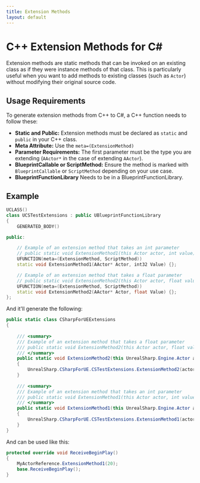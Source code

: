 ```yaml
---
title: Extension Methods
layout: default
---
```


# C++ Extension Methods for C#

Extension methods are static methods that can be invoked on an existing class as if they were instance methods of that class. This is particularly useful when you want to add methods to existing classes (such as `Actor`) without modifying their original source code.

## Usage Requirements

To generate extension methods from C++ to C#, a C++ function needs to follow these:

- **Static and Public:** Extension methods must be declared as `static` and `public` in your C++ class.
- **Meta Attribute:** Use the `meta=(ExtensionMethod)`
- **Parameter Requirements:** The first parameter must be the type you are extending (`AActor*` in the case of extending `AActor`).
- **BlueprintCallable or ScriptMethod:** Ensure the method is marked with `BlueprintCallable` or `ScriptMethod` depending on your use case.
- **BlueprintFunctionLibrary** Needs to be in a BlueprintFunctionLibrary.

## Example

```cpp
UCLASS()
class UCSTestExtensions : public UBlueprintFunctionLibrary
{
    GENERATED_BODY()

public:

    // Example of an extension method that takes an int parameter
    // public static void ExtensionMethod1(this Actor actor, int value)
    UFUNCTION(meta=(ExtensionMethod, ScriptMethod))
    static void ExtensionMethod1(AActor* Actor, int32 Value) {};

    // Example of an extension method that takes a float parameter
    // public static void ExtensionMethod2(this Actor actor, float value)
    UFUNCTION(meta=(ExtensionMethod, ScriptMethod))
    static void ExtensionMethod2(AActor* Actor, float Value) {};
};
```

And it'll generate the following:

```c#
public static class CSharpForUEExtensions
{
    
    /// <summary>
    /// Example of an extension method that takes a float parameter
    /// public static void ExtensionMethod2(this Actor actor, float value)
    /// </summary>
    public static void ExtensionMethod2(this UnrealSharp.Engine.Actor actor, float value)
    {
        UnrealSharp.CSharpForUE.CSTestExtensions.ExtensionMethod2(actor, value);
    }
    
    /// <summary>
    /// Example of an extension method that takes an int parameter
    /// public static void ExtensionMethod1(this Actor actor, int value)
    /// </summary>
    public static void ExtensionMethod1(this UnrealSharp.Engine.Actor actor, int value)
    {
        UnrealSharp.CSharpForUE.CSTestExtensions.ExtensionMethod1(actor, value);
    }
}
```

And can be used like this:

```c#
protected override void ReceiveBeginPlay()
{
    MyActorReference.ExtensionMethod1(20);
    base.ReceiveBeginPlay();
}
```

